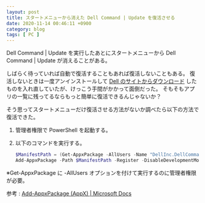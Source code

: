 ```yaml
---
layout: post
title: スタートメニューから消えた Dell Command | Update を復活させる
date: 2020-11-14 00:46:11 +0900
category: blog
tags: [ PC ]
---
```


Dell Command \| Update を実行したあとにスタートメニューから Dell Command \| Update が消えることがある。

しばらく待っていれば自動で復活することもあれば復活しないこともある。
復活しないときは一度アンインストールして
[Dell のサイトからダウンロード](https://www.dell.com/support/article/ja-jp/sln311129/dell-command-update?lang=ja)
したものを入れ直していたが、けっこう手間がかかって面倒だった。
そもそもアプリの一覧に残ってるならもっと簡単に復活できるんじゃないか？

そう思ってスタートメニューだけ復活させる方法がないか調べたら以下の方法で復活できた。

1.  管理者権限で PowerShell を起動する。
1.  以下のコマンドを実行する。

    ```powershell
    $ManifestPath = (Get-AppxPackage -AllUsers -Name "DellInc.DellCommandUpdate").InstallLocation + "\Appxmanifest.xml"
    Add-AppxPackage -Path $ManifestPath -Register -DisableDevelopmentMode
    ```

※Get-AppxPackage に -AllUsers オプションを付けて実行するのに管理者権限が必要。

参考 : [Add-AppxPackage (AppX) \| Microsoft Docs](https://docs.microsoft.com/ja-jp/powershell/module/appx/add-appxpackage?view=winserver2012r2-ps#example-2)
